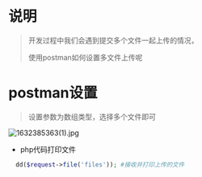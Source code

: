 # 说明

> 开发过程中我们会遇到提交多个文件一起上传的情况，
>
> 使用postman如何设置多文件上传呢

# postman设置

> 设置参数为数组类型，选择多个文件即可

![1632385363(1).jpg](https://i.loli.net/2021/09/23/JIZ1vBlPLqobHO9.png)

- php代码打印文件

```php
  dd($request->file('files')); #接收并打印上传的文件
```


